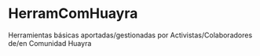 # HerramComHuayra
Herramientas básicas aportadas/gestionadas por Activistas/Colaboradores de/en Comunidad Huayra
